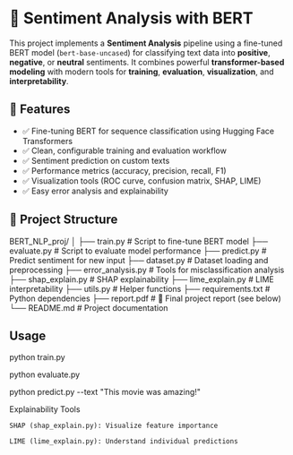# 🧠 Sentiment Analysis with BERT

This project implements a **Sentiment Analysis** pipeline using a fine-tuned BERT model (`bert-base-uncased`) for classifying text data into **positive**, **negative**, or **neutral** sentiments. It combines powerful **transformer-based modeling** with modern tools for **training**, **evaluation**, **visualization**, and **interpretability**.

## 🚀 Features

- ✅ Fine-tuning BERT for sequence classification using Hugging Face Transformers  
- ✅ Clean, configurable training and evaluation workflow  
- ✅ Sentiment prediction on custom texts  
- ✅ Performance metrics (accuracy, precision, recall, F1)  
- ✅ Visualization tools (ROC curve, confusion matrix, SHAP, LIME)  
- ✅ Easy error analysis and explainability  

## 📁 Project Structure

BERT_NLP_proj/
│
├── train.py               # Script to fine-tune BERT model
├── evaluate.py            # Script to evaluate model performance
├── predict.py             # Predict sentiment for new input
├── dataset.py             # Dataset loading and preprocessing
├── error_analysis.py      # Tools for misclassification analysis
├── shap_explain.py        # SHAP explainability
├── lime_explain.py        # LIME interpretability
├── utils.py               # Helper functions
├── requirements.txt       # Python dependencies
├── report.pdf             # 📄 Final project report (see below)
└── README.md              # Project documentation

## Usage

python train.py

python evaluate.py

python predict.py --text "This movie was amazing!"

 Explainability Tools

    SHAP (shap_explain.py): Visualize feature importance

    LIME (lime_explain.py): Understand individual predictions
    
